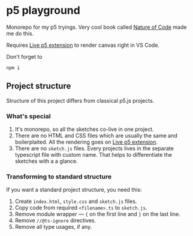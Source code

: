 # p5 playground

Monorepo for my p5 tryings. Very cool book called [Nature of Code](natureofcode.com) made me do this. 

Requires [Live p5 extension](https://marketplace.visualstudio.com/items?itemName=filipesabella.live-p5) to render canvas right in VS Code.

Don't forget to 
```
npm i
```

## Project structure

Structure of this project differs from classical p5.js projects. 

### What's special

1. It's monorepo, so all the sketches co-live in one project.
2. There are no HTML and CSS files which are usually the same and boilerplaited. All the rendering goes on [Live p5 extension](https://marketplace.visualstudio.com/items?itemName=filipesabella.live-p5).
3. There are no `sketch.js` files. Every projects lives in the separate typescript file with custom name. That helps to differentiate the sketches with a a glance.

### Transforming to standard structure

If you want a standard project structure, you need this:

1. Create `index.html`, `style.css` and `sketch.js` files.
2. Copy code from required `<filename>.ts` to `sketch.js`.
3. Remove module wrapper — `{` on the first line and `}` on the last line.
4. Remove `//@ts-ignore` directives.
5. Remove all type usages, if any.


